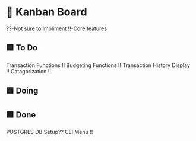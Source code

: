 # 🧠 Kanban Board
??-Not sure to Impliment
!!-Core features
## 🟦 To Do
Transaction Functions !!
Budgeting Functions !!
Transaction History Display !!
Catagorization !!




## 🟨 Doing

## 🟩 Done

POSTGRES DB Setup??
CLI Menu !!